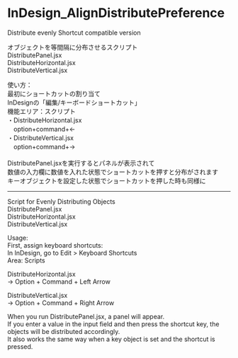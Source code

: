 # InDesign_AlignDistributePreference
Distribute evenly  Shortcut compatible version

オブジェクトを等間隔に分布させるスクリプト<br>
DistributePanel.jsx<br>
DistributeHorizontal.jsx<br>
DistributeVertical.jsx<br>

使い方：<br>
最初にショートカットの割り当て<br>
InDesignの「編集/キーボードショートカット」<br>
機能エリア：スクリプト<br>
・DistributeHorizontal.jsx<br>
　option+command+←<br>
・DistributeVertical.jsx<br>
　option+command+→<br>
<br>
DistributePanel.jsxを実行するとパネルが表示されて<br>
数値の入力欄に数値を入れた状態でショートカットを押すと分布がされます<br>
キーオブジェクトを設定した状態でショートカットを押した時も同様に<br>

--------------
Script for Evenly Distributing Objects<br>
DistributePanel.jsx<br>
DistributeHorizontal.jsx<br>
DistributeVertical.jsx<br>

Usage:<br>
First, assign keyboard shortcuts:<br>
In InDesign, go to Edit > Keyboard Shortcuts<br>
Area: Scripts<br>

DistributeHorizontal.jsx<br>
→ Option + Command + Left Arrow<br>

DistributeVertical.jsx<br>
→ Option + Command + Right Arrow<br>

When you run DistributePanel.jsx, a panel will appear.<br>
If you enter a value in the input field and then press the shortcut key, the objects will be distributed accordingly.<br>
It also works the same way when a key object is set and the shortcut is pressed.<br>
